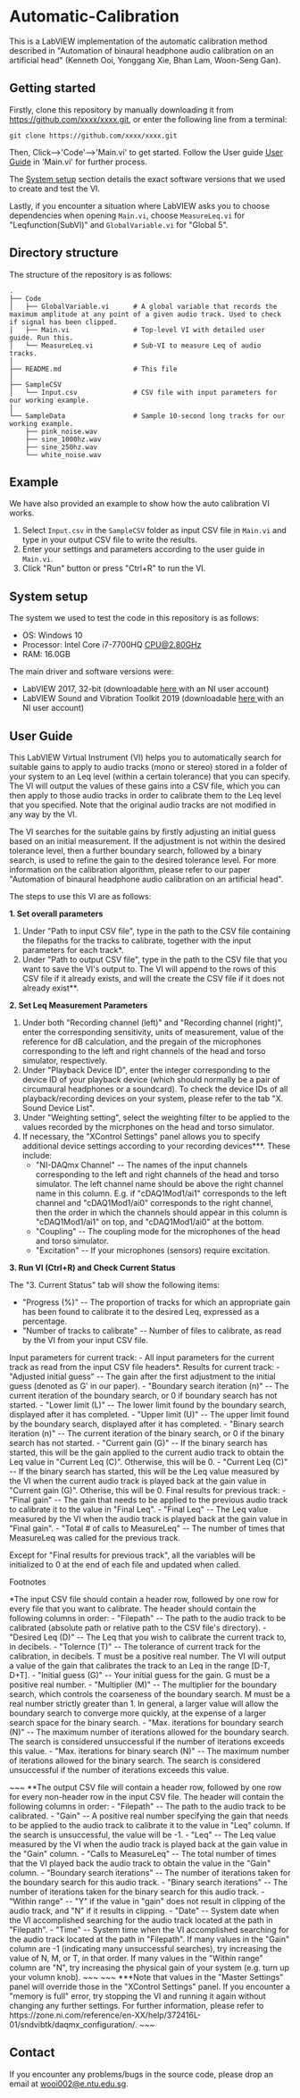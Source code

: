 # Automatic-Calibration

This is a LabVIEW implementation of the automatic calibration method described in "Automation of binaural headphone audio calibration on an artificial head" (Kenneth Ooi, Yonggang Xie, Bhan Lam, Woon-Seng Gan).

Getting started
---------------
Firstly, clone this repository by manually downloading it from https://github.com/xxxx/xxxx.git, or enter the following line from a terminal:

    git clone https://github.com/xxxx/xxxx.git

Then, Click-->'Code'-->'Main.vi' to get started. Follow the User guide <a href='#User Guide'>User Guide</a>  in 'Main.vi' for further process.

The <a href='#system_setup'>System setup</a> section details the exact software versions that we used to create and test the VI.

Lastly, if you encounter a situation where LabVIEW asks you to choose dependencies when opening `Main.vi`, choose `MeasureLeq.vi` for "Leqfunction(SubVI)" and `GlobalVariable.vi` for "Global 5".

Directory structure
-------------------
The structure of the repository is as follows:

    .
    ├── Code                       
    │   ├── GlobalVariable.vi      # A global variable that records the maximum amplitude at any point of a given audio track. Used to check if signal has been clipped.
    │   ├── Main.vi                # Top-level VI with detailed user guide. Run this.
    │   └── MeasureLeq.vi          # Sub-VI to measure Leq of audio tracks.
    │   
    ├── README.md                  # This file
    │
    ├── SampleCSV                  
    │   └── Input.csv              # CSV file with input parameters for our working example.
    │
    └── SampleData                 # Sample 10-second long tracks for our working example.
        ├── pink_noise.wav
        ├── sine_1000hz.wav
        ├── sine_250hz.wav
        └── white_noise.wav

Example
-------
We have also provided an example to show how the auto calibration VI works.

1. Select `Input.csv` in the `SampleCSV` folder as input CSV file in `Main.vi` and type in your output CSV file to write the results.
2. Enter your settings and parameters according to the user guide in `Main.vi`.
3. Click "Run" button or press "Ctrl+R" to run the VI.
    
System setup <a name='system_setup'>
------------
The system we used to test the code in this repository is as follows: 
- OS: Windows 10
- Processor: Intel Core i7-7700HQ CPU@2.80GHz
- RAM: 16.0GB

The main driver and software versions were:
- LabVIEW 2017, 32-bit (downloadable <a href='https://www.ni.com/en-sg/support/downloads/software-products/download.labview.html'> here </a> with an NI user account)
- LabVIEW Sound and Vibration Toolkit 2019 (downloadable <a href='https://www.ni.com/en-sg/shop/software/products/labview-sound-and-vibration-toolkit.html'> here </a> with an NI user account)

User Guide <a name='User Guide'>
-----------

This LabVIEW Virtual Instrument (VI) helps you to automatically search for suitable gains to apply to audio tracks (mono or stereo) stored in a folder of your system to an Leq level (within a certain tolerance) that you can specify. The VI will output the values of these gains into a CSV file, which you can then apply to those audio tracks in order to calibrate them to the Leq level that you specified. Note that the original audio tracks are not modified in any way by the VI.

The VI searches for the suitable gains by firstly adjusting an initial guess based on an initial measurement. If the adjustment is not within the desired tolerance level, then a further boundary search, followed by a binary search, is used to refine the gain to the desired tolerance level. For more information on the calibration algorithm, please refer to our paper "Automation of binaural headphone audio calibration on an artificial head".

The steps to use this VI are as follows:
                                                              
**1. Set overall parameters**
1) Under "Path to input CSV file", type in the path to the CSV file containing the filepaths for the tracks to calibrate, together with the input parameters for each track*.
2) Under "Path to output CSV file", type in the path to the CSV file that you want to save the VI's output to. The VI will append to the rows of this CSV file if it already exists, and will the create the CSV file if it does not already exist**. 

**2. Set Leq Measurement Parameters**
1) Under both "Recording channel (left)" and "Recording channel (right)", enter the corresponding sensitivity, units of measurement, value of the reference for dB calculation, and the pregain of the microphones corresponding to the left and right channels of the head and torso simulator, respectively.
2) Under "Playback Device ID", enter the integer corresponding to the device ID of your playback device (which should normally be a pair of circumaural headphones or a soundcard). To check the device IDs of all playback/recording devices on your system, please refer to the tab "X. Sound Device List".
3) Under "Weighting setting", select the weighting filter to be applied to the values recorded by the micrphones on the head and torso simulator.
4) If necessary, the "XControl Settings" panel allows you to specify additional device settings according to your recording devices***. These include:
     - "NI-DAQmx Channel" -- The names of the input channels corresponding to the left and right channels of the head and torso 
                             simulator. The left channel name should be above the right channel name in this column. E.g. if
                             "cDAQ1Mod1/ai1" corresponds to the left channel and "cDAQ1Mod1/ai0" corresponds to the right
                             channel, then the order in which the channels should appear in this column is "cDAQ1Mod1/ai1" on 
                             top, and "cDAQ1Mod1/ai0" at the bottom.
     - "Coupling" -- The coupling mode for the microphones of the head and torso simulator.
     - "Excitation" -- If your microphones (sensors) require excitation.

**3. Run VI (Ctrl+R) and Check Current Status**

The "3. Current Status" tab will show the following items:
- "Progress (%)" -- The proportion of tracks for which an appropriate gain has been found to calibrate it to the desired Leq, expressed as a percentage. 
- "Number of tracks to calibrate" -- Number of files to calibrate, as read by the VI from your input CSV file.
    
Input parameters for current track: 
    - All input parameters for the current track as read from the input CSV file headers*.
Results for current track:
    - "Adjusted initial guess" -- The gain after the first adjustment to the initial guess (denoted as G' in our paper).
    - "Boundary search iteration (n)" -- The current iteration of the boundary search, or 0 if boundary search has not started.
    - "Lower limit (L)" -- The lower limit found by the boundary search, displayed after it has completed.
    - "Upper limit (U)" -- The upper limit found by the boundary search, displayed after it has completed.
    - "Binary search iteration (n)" -- The current iteration of the binary search, or 0 if the binary search has not started.
    - "Current gain (G)" -- If the binary search has started, this will be the gain applied to the current audio track to obtain 
                            the Leq value in "Current Leq (C)". Otherwise, this will be 0.
    - "Current Leq (C)" -- If the binary search has started, this will be the Leq value measured by the VI when the current 
                           audio track is played back at the gain value in "Current gain (G)". Otherise, this will be 0.
Final results for previous track:
    - "Final gain" -- The gain that needs to be applied to the previous audio track to calibrate it to the value in "Final Leq".
    - "Final Leq" -- The Leq value measured by the VI when the audio track is played back at the gain value in "Final gain".
    - "Total # of calls to MeasureLeq" -- The number of times that MeasureLeq was called for the previous track.

Except for "Final results for previous track", all the variables will be initialized to 0 at the end of each file and updated when called.

Footnotes

<p>*The input CSV file should contain a header row, followed by one row for every file that you want to calibrate. The header should contain the following columns in order:
    - "Filepath" -- The path to the audio track to be calibrated (absolute path or relative path to the CSV file's directory). 
    - "Desired Leq (D)" -- The Leq that you wish to calibrate the current track to, in decibels.
    - "Tolernce (T)" -- The tolerance of current track for the calibration, in decibels. T must be a positive real number.
                        The VI will output a value of the gain that calibrates the track to an Leq in the range [D-T, D+T].
    - "Initial guess (G)" -- Your initial guess for the gain. G must be a positive real number.
    - "Multiplier (M)" -- The multiplier for the boundary search, which controls the coarseness of the boundary search.
                          M must be a real number strictly greater than 1.
                          In general, a larger value will allow the boundary search to converge more quickly,
                          at the expense of a larger search space for the binary search.
    - "Max. iterations for boundary search (N)" -- The maximum number of iterations allowed for the boundary search. The search
                                                   is considered unsuccessful if the number of iterations exceeds this value.
    - "Max. iterations for binary search (N)" -- The maximum number of iterations allowed for the binary search. The search
                                                 is considered unsuccessful if the number of iterations exceeds this value.</p>
~~~
**The output CSV file will contain a header row, followed by one row for every non-header row in the input CSV file.
The header will contain the following columns in order:
    - "Filepath" -- The path to the audio track to be calibrated.
    - "Gain" -- A positive real number specifying the gain that needs to be applied to the audio track to calibrate it to the
                value in "Leq" column. If the search is unsuccessful, the value will be -1.
    - "Leq" -- The Leq value measured by the VI when the audio track is played back at the gain value in the "Gain" column.
    - "Calls to MeasureLeq" -- The total number of times that the VI played back the audio track to obtain the value in the 
                               "Gain" column.
    - "Boundary search iterations" -- The number of iterations taken for the boundary search for this audio track.
    - "Binary search iterations" -- The number of iterations taken for the binary search for this audio track.
    - "Within range" -- "Y" if the value in "gain" does not result in clipping of the audio track,
                        and "N" if it results in clipping.
    - "Date" -- System date when the VI accomplished searching for the audio track located at the path in "Filepath".
    - "Time" -- System time when the VI accomplished searching for the audio track located at the path in "Filepath".
If many values in the "Gain" column are -1 (indicating many unsuccessful searches), try increasing the value of N, M, or T, in that order. If many values in the "Within range" column are "N", try increasing the physical gain of your system (e.g. turn up your volumn knob).
~~~
~~~
***Note that values in the "Master Settings" panel will override those in the "XControl Settings" panel. If you encounter a "memory is full" error, try stopping the VI and running it again without changing any further settings. For further information, please refer to https://zone.ni.com/reference/en-XX/help/372416L-01/sndvibtk/daqmx_configuration/.
~~~

Contact
-------
If you encounter any problems/bugs in the source code, please drop an email at <a href='mailto:wooi002@e.ntu.edu.sg'> wooi002@e.ntu.edu.sg</a>.
